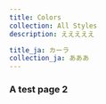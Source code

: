 ```yaml
---
title: Colors
collection: All Styles
description: えええええ

title_ja: カーラ
collection_ja: あああ
---
```


### A test page 2